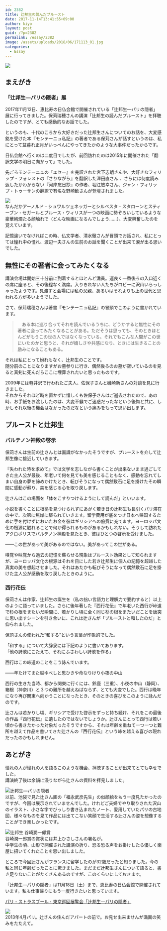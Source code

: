 ```yaml
---
id: 2382
title: 辻邦生の読んだプルースト
date: 2017-11-14T13:41:55+09:00
author: kiyo
layout: post
guid: /?p=2382
permalink: /essay/2382
image: /assets/uploads/2018/06/171113_01.jpg
categories:
  - Essay
---
```

![](/assets/uploads/2018/06/171113_01.jpg)

## まえがき

### 「辻邦生―パリの隠者」展

2017年11月12日、恵比寿の日仏会館で開催されている「辻邦生―パリの隠者」展に行ってきました。保苅瑞穂さんの講演「辻邦生の読んだプルースト」を拝聴したのですが、とても感動的なお話でした。

というのも、十代のころから大好きだった辻邦生さんについてのお話を、大変感銘を受けた本『モンテーニュ私記』の著者である保苅さんが話すというのは、私にとって盆暮れ正月がいっぺんにやってきたかのような大事件だったからです。

日仏会館へ行くのは二度目でしたが、前回訪れたのは2015年に開催された「翻訳文学の明日に向かって」でした。

先ごろモンテーニュの『エセー』を完訳された宮下志朗さんや、大好きなフィリップ・フォレストの『さりながら』を翻訳した澤田直さん 、さらには何度読み返したかわからない『河岸忘日抄』の作者、堀江敏幸さん、ジャン・フィリップ・トゥーサンの翻訳で有名な野崎歓さんが登壇されました。

![](/assets/uploads/2018/06/171113_02.jpg)  
なんだかアーノルド・シュワルツェネッガーとシルベスタ・スタローンとスティーブン・セガールとブルース・ウィリスが一つの映画に勢ぞろいしているような豪華絢爛たる顔触れで（どんな映画になるんでしょう……）、大変興奮したのを覚えています。

記憶違いでなければこの時、仏文学者、清水徹さんが冒頭でお話され、私にとっては憧れ中の憧れ、渡辺一夫さんの生前のお話を聞くことが出来て涙が出る思いでした。

## 無性にその著者に会ってみたくなる

講演会場は開始三十分前に到着するとほとんど満員。運良く一番後ろの入口近くの席に座ると、その後程なく満席。入りきれない人たちがロビーに沢山いらっしゃったようです。見渡すと会場には私の父親、あるいはそれよりも上の世代と思われる方が多いようでした。

さて、保苅瑞穂さんは著書『モンテーニュ私記』の冒頭でこのように書かれています。

> 　ある本に巡り合ってそれを読んでいるうちに、どうかすると無性にその著者に会ってみたくなることがある。ただそうは思っても、そのときほとんどがもうこの世の人ではなくなっている。それでもこんな人間がこの世にいたのかと思うと、それが嬉しさや共感になり、ときには生きることの励みになることもある。

それは私にとって紛れもなく、辻邦生のことです。  
随分前のことになりますがお墓参りに行き、偶然後ろのお墓が空いているのを見ると真剣に死んだらここに埋葬されたいと思ったものです。

2009年には軽井沢で行われたご夫人、佐保子さんと磯崎新さんの対談を見に行きました。  
それからそれほど時を置かずに惜しくも佐保子さんはご逝去されたので、あの時、お手紙をお渡ししたのは、大変不躾でご迷惑だったなという後悔と共に、しかしそれ以後の機会はなかったのだなという痛みをもって思い出します。

## プルーストと辻邦生

### パルテノン神殿の啓示

保苅さんは生前の辻さんとは面識がなかったそうですが、プルーストを介して辻邦生像に接近していきます。

『失われた時を求めて』では文学を志しながら書くことが出来ないまま過ごしてきた主人公が最後、年老いて何を見ても美を感じることもなく、感動を忘れてしまい自身の夢を諦めかけたとき、転びそうになって偶然敷石に足を掛けたその瞬間に感動が蘇り、美を感じる心を取り戻します。

辻さんはこの場面を「体をこすりつけるようにして読んだ」といいます。

小説を書くことに根拠を見つけられずにあがく若き日の辻邦生も長引くパリ滞在の中で、次第に焦燥に駆られていきます。留学費用が底をつき日本へ帰国するために手を付けずにおいたお金を彼はギリシアへの旅費に充てます。ヨーロッパ文化の根源に触れることで何か得られるものがあるかもしれない。そうして訪れたアクロポリスでパルテノン神殿を見たとき、彼はひとつの啓示を受けました。

<span class="dash">――</span>この世があって美があるのではない。美があってこの世がある。

嗅覚や味覚から過去の記憶を蘇らせる現象はプルースト効果として知られますが、ヨーロッパ文化の根源はそれを目にした若き辻邦生に個人の記憶を超越した真実の美を想起させました。それはあたかも転びそうになって偶然敷石に足を掛けた主人公が感動を取り戻したときのように。

### 西行花伝

保苅さんは作家、辻邦生の誕生を（私の拙い言語力と理解力で要約すると）以上のように語っていました。さらに後年著した『西行花伝』で年老いた西行が峠道で杉の根をまたいだ瞬間に、若かりし頃に全く同じ杉の根をまたいだことを唐突に思い出すシーンを引き合いに、これは辻さんが「プルーストと和したのだ」と仰られました。

保苅さんの使われた“和する”という言葉が印象的でした。

「和する」について大辞泉には下記のように書いてあります。  
「他の詩歌にこたえて、それにふさわしい詩歌を作る」

西行はこの峠道のことをこう詠んでいます。

<span class="dash">――</span>年たけてまた越ゆべしと思ひきや命なりけり小夜の中山

西行の生きた当時、都から関東に行くには、鈴鹿（三重）、小夜の中山（静岡）、箱根（神奈川）と３つの難所を越えねばならず、とても大変でした。西行は晩年になり再び関東へ向かうことになったとき、そのときの喜びをこのように詠んだのです。

辻さんは若かりし頃、ギリシアで受けた啓示をずっと持ち続け、それをこの最後の作品『西行花伝』に遺したのではないでしょうか。辻さんにとって西行は若い頃から書きたかった対象だったそうですから、それは年齢を重ねて一つ一つと難所を越えて作品を書いてきた辻さんの『西行花伝』という峠を越える喜びの現れだったのかもしれません。

## あとがき

憧れの人が憧れの人を語るこのような機会、拝聴することが出来てとても幸せでした。  
講演終了後は余韻に浸りながら辻さんの資料を拝見しました。

![辻邦生―パリの隠者](/assets/uploads/2018/06/171113_03.jpeg)  
以前、池袋で見た辻さん画の「福永武彦先生」の似顔絵をもう一度見たかったのですが、今回は展示されていませんでした。けれどご夫婦でやり取りされた沢山のイラスト、小さな字でびっしり書き込まれたノート、愛用していたパリの古地図、様々なものを見て作品には出てこない笑顔で生活する辻さんの姿を想像することができ楽しかったです。

![辻邦生 谷崎潤一郎賞](/assets/uploads/2018/06/171113_04.jpeg)  
谷崎潤一郎賞の賞状には井上ひさしさんの署名が。  
中学生の頃、山形で開催された講演の折り、恐る恐る声をお掛けしたら優しく楽屋に招いてくれたことを思い出しました。

ところで今回辻さんがフランスに留学したのが32歳だったと知りました。今の私と同じ年齢だったことに驚きました。まだまだ辻邦生さんについて語ると、書き足りないことがたくさんあるのですが、このくらいにしておきます。

「辻邦生―パリの隠者」は11月18日（土）まで、恵比寿の日仏会館で開催されています。私も仕事帰りにもう一度行きたいと思っています。

<a href="https://www.mfjtokyo.or.jp/events/event-archive/exhibition/20171105.html" rel="noopener" target="_blank">パリ・ストラスブール・東京巡回展覧会「辻邦生―パリの隠者」 </a>

![](/assets/uploads/2018/06/171113_05.jpg)  
2013年4月パリ。辻さんの住んだアパートの前で。お見せ出来ませんが満面の笑みをたたえて。